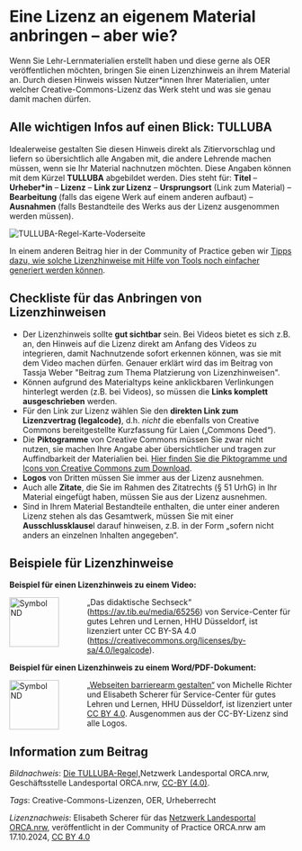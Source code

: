 # **Eine Lizenz an eigenem Material anbringen – aber wie?**
 
Wenn Sie Lehr-Lernmaterialien erstellt haben und diese gerne als OER  veröffentlichen möchten, bringen Sie einen Lizenzhinweis an ihrem  Material an. Durch diesen Hinweis wissen Nutzer\*innen Ihrer Materialien,  unter welcher Creative-Commons-Lizenz das Werk steht und was sie genau  damit machen dürfen.
 
## Alle wichtigen Infos auf einen Blick: TULLUBA
 
Idealerweise gestalten Sie diesen Hinweis direkt als Zitiervorschlag  und liefern so übersichtlich alle Angaben mit, die andere Lehrende  machen müssen, wenn sie Ihr Material nachnutzen möchten. Diese Angaben  können mit dem Kürzel **TULLUBA** abgebildet werden. Dies steht für: **Titel** – **Urheber\*in** – **Lizenz** – **Link zur Lizenz** – **Ursprungsort** (Link zum Material) – **Bearbeitung** (falls das eigene Werk auf einem anderen aufbaut) – **Ausnahmen** (falls Bestandteile des Werks aus der Lizenz ausgenommen werden müssen).

![TULLUBA-Regel-Karte-Voderseite](https://github.com/user-attachments/assets/ca5a55b0-5902-480e-be7c-93df243cf638)

In einem anderen Beitrag hier in der Community of Practice geben wir [Tipps dazu, wie solche Lizenzhinweise mit Hilfe von Tools noch einfacher generiert werden können](https://lindahalm-hsbi.github.io/infOERmiert/document.html#lizenzierungstools.md__vergeben-einer-creative-commons-lizenz-mit-kleinen-tools-leicht-gemacht "Tipps dazu, wie solche Lizenzhinweise noch einfacher generiert werden können").
 
## Checkliste für das Anbringen von Lizenzhinweisen
 
- Der Lizenzhinweis sollte **gut sichtbar** sein. Bei Videos bietet es sich z.B. an, den Hinweis auf die Lizenz direkt am Anfang des Videos zu integrieren, damit Nachnutzende sofort erkennen können, was sie mit dem Video machen dürfen. Genauer erklärt wird das im Beitrag von Tassja Weber "Beitrag zum Thema Platzierung von Lizenzhinweisen".
- Können aufgrund des Materialtyps keine anklickbaren Verlinkungen hinterlegt werden (z.B. bei Videos), so müssen die **Links komplett ausgeschrieben** werden.
- Für den Link zur Lizenz wählen Sie den **direkten Link zum Lizenzvertrag (legalcode)**, d.h. *nicht* die ebenfalls von Creative Commons bereitgestellte Kurzfassung für Laien („Commons Deed“).
- Die **Piktogramme** von Creative Commons müssen Sie zwar nicht nutzen, sie machen Ihre Angabe aber übersichtlicher und tragen zur Auffindbarkeit der Materialien bei. [Hier finden Sie die Piktogramme und Icons von Creative Commons zum Download](https://creativecommons.org/mission/downloads/ "Hier finden Sie die Piktogramme und Icons von Creative Commons zum Download").
- **Logos** von Dritten müssen Sie immer aus der Lizenz ausnehmen.
- Auch alle **Zitate**, die Sie im Rahmen des Zitatrechts (§ 51 UrhG) in Ihr Material eingefügt haben, müssen Sie aus der Lizenz ausnehmen.
- Sind in Ihrem Material Bestandteile enthalten, die unter einer anderen Lizenz stehen als das Gesamtwerk, müssen Sie mit einer **Ausschlussklause**l darauf hinweisen, z.B. in der Form „sofern nicht anders an einzelnen Inhalten angegeben“.

## Beispiele für Lizenzhinweise
 
**Beispiel für einen Lizenzhinweis zu einem Video:**

<img src="https://licensebuttons.net/l/by-sa/3.0/88x31.png" style="float:left; margin: 0px 50px 0px 0px" alt="Symbol ND" title="Symbol ND" width="88"/> 

„Das didaktische Sechseck“ (https://av.tib.eu/media/65256) von Service-Center für gutes Lehren und Lernen, HHU Düsseldorf, ist lizenziert unter CC BY-SA 4.0 (https://creativecommons.org/licenses/by-sa/4.0/legalcode).
 
**Beispiel für einen Lizenzhinweis zu einem Word/PDF-Dokument:**
 
<img src="https://licensebuttons.net/l/by/3.0/88x31.png" style="float:left; margin: 0px 50px 0px 0px" alt="Symbol ND" title="Symbol ND" width="88"/> 

[„Webseiten barrierearm gestalten“](https://www.sell.hhu.de/fileadmin/redaktion/Lehre/Hochschuldidaktik/Barrierefreiheit/Webseiten_barrierearm_gestalten.pdf "„Webseiten barrierearm gestalten“")  von Michelle Richter und Elisabeth Scherer für Service-Center für gutes  Lehren und Lernen, HHU Düsseldorf, ist lizenziert unter [CC BY 4.0](https://creativecommons.org/licenses/by/4.0/legalcode.de "CC BY 4.0"). Ausgenommen aus der CC-BY-Lizenz sind alle Logos.


## Information zum Beitrag
*Bildnachweis*: [Die TULLUBA-Regel,](https://www.twillo.de/edu-sharing/components/render/fcf18f89-b750-42aa-a99b-fbf1f244bfab)Netzwerk Landesportal ORCA.nrw, Geschäftsstelle Landesportal ORCA.nrw, [CC-BY (4.0)](https://creativecommons.org/licenses/by/4.0/deed.en).

*Tags*: Creative-Commons-Lizenzen, OER, Urheberrecht

*Lizenznachweis*: Elisabeth Scherer für das <a href="http://www.orca.nrw/ueber-uns/netzwerk" target="_blank">Netzwerk Landesportal ORCA.nrw</a>, veröffentlicht in der Community of Practice ORCA.nrw am 17.10.2024, <a href="https://creativecommons.org/licenses/by/4.0/" target="_blank">CC BY 4.0</a>
